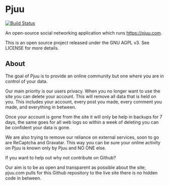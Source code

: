 # Pjuu
[![Build Status](https://travis-ci.org/pjuu/pjuu.svg?branch=0.3dev)](https://travis-ci.org/pjuu/pjuu)

An open-source social networking application which runs https://pjuu.com.

This is an open source project released under the GNU AGPL v3. See LICENSE for more details.

## About

The goal of Pjuu is to provide an online community but one where you are in control of your data.

Our main priority is our users privacy. When you no longer want to use the site you can delete your account. This will remove all data that is held on you. This includes your account, every post you made, every comment you made, and everything in between.

Once your account is gone from the site it will only be help in backups for 7 days, the same goes for all web logs so within a week of deleting you can be confident your data is gone.

We are also trying to remove our reliance on external services, soon to go are ReCaptcha and Gravatar. This way you can be sure your online activity on Pjuu is known only by Pjuu and NO ONE else.

If you want to help out why not contribute on Github?

Our aim is to be as open and transparent as possible about the site; pjuu.com pulls for this Github repository to the live site there is no hidden code in between.